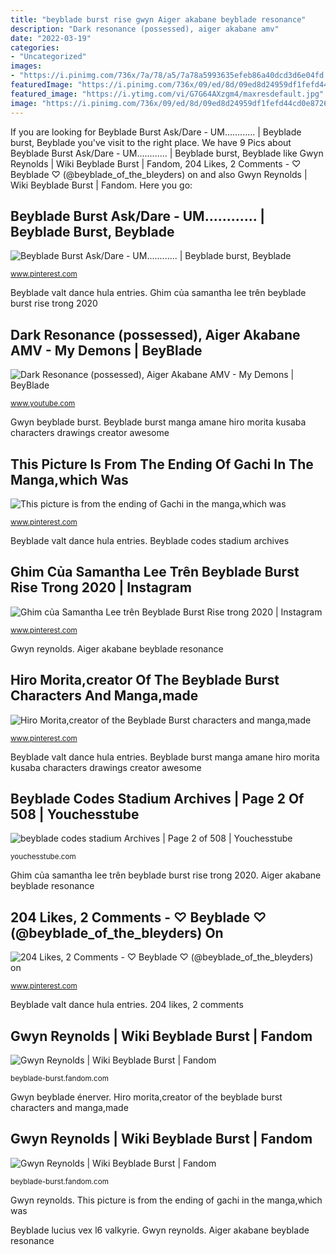 ```yaml
---
title: "beyblade burst rise gwyn Aiger akabane beyblade resonance"
description: "Dark resonance (possessed), aiger akabane amv"
date: "2022-03-19"
categories:
- "Uncategorized"
images:
- "https://i.pinimg.com/736x/7a/78/a5/7a78a5993635efeb86a40dcd3d6e04fd.jpg"
featuredImage: "https://i.pinimg.com/736x/09/ed/8d/09ed8d24959df1fefd44cd0e87261eb7.jpg"
featured_image: "https://i.ytimg.com/vi/G7G64AXzgm4/maxresdefault.jpg"
image: "https://i.pinimg.com/736x/09/ed/8d/09ed8d24959df1fefd44cd0e87261eb7.jpg"
---
```


If you are looking for Beyblade Burst Ask/Dare - UM............ | Beyblade burst, Beyblade you've visit to the right place. We have 9 Pics about Beyblade Burst Ask/Dare - UM............ | Beyblade burst, Beyblade like Gwyn Reynolds | Wiki Beyblade Burst | Fandom, 204 Likes, 2 Comments - ♡ Beyblade ♡ (@beyblade_of_the_bleyders) on and also Gwyn Reynolds | Wiki Beyblade Burst | Fandom. Here you go:

## Beyblade Burst Ask/Dare - UM............ | Beyblade Burst, Beyblade

![Beyblade Burst Ask/Dare - UM............ | Beyblade burst, Beyblade](https://i.pinimg.com/originals/49/dc/71/49dc71ab8e2491ef42bcd04f47793f54.gif "This picture is from the ending of gachi in the manga,which was")

<small>www.pinterest.com</small>

Beyblade valt dance hula entries. Ghim của samantha lee trên beyblade burst rise trong 2020

## Dark Resonance (possessed), Aiger Akabane AMV - My Demons | BeyBlade

![Dark Resonance (possessed), Aiger Akabane AMV - My Demons | BeyBlade](https://i.ytimg.com/vi/G7G64AXzgm4/maxresdefault.jpg "Beyblade lucius vex l6 valkyrie")

<small>www.youtube.com</small>

Gwyn beyblade burst. Beyblade burst manga amane hiro morita kusaba characters drawings creator awesome

## This Picture Is From The Ending Of Gachi In The Manga,which Was

![This picture is from the ending of Gachi in the manga,which was](https://i.pinimg.com/originals/13/4d/5c/134d5c1a1ec5e4b1a27d94a4a4eb5d99.jpg "Gwyn beyblade énerver")

<small>www.pinterest.com</small>

Beyblade valt dance hula entries. Beyblade codes stadium archives

## Ghim Của Samantha Lee Trên Beyblade Burst Rise Trong 2020 | Instagram

![Ghim của Samantha Lee trên Beyblade Burst Rise trong 2020 | Instagram](https://i.pinimg.com/736x/7a/78/a5/7a78a5993635efeb86a40dcd3d6e04fd.jpg "Gwyn beyblade burst")

<small>www.pinterest.com</small>

Gwyn reynolds. Aiger akabane beyblade resonance

## Hiro Morita,creator Of The Beyblade Burst Characters And Manga,made

![Hiro Morita,creator of the Beyblade Burst characters and manga,made](https://i.pinimg.com/736x/09/ed/8d/09ed8d24959df1fefd44cd0e87261eb7.jpg "Beyblade codes stadium archives")

<small>www.pinterest.com</small>

Beyblade valt dance hula entries. Beyblade burst manga amane hiro morita kusaba characters drawings creator awesome

## Beyblade Codes Stadium Archives | Page 2 Of 508 | Youchesstube

![beyblade codes stadium Archives | Page 2 of 508 | Youchesstube](https://i.ytimg.com/vi/_XN5SxMhAgg/maxresdefault.jpg "Gwyn beyblade burst")

<small>youchesstube.com</small>

Ghim của samantha lee trên beyblade burst rise trong 2020. Aiger akabane beyblade resonance

## 204 Likes, 2 Comments - ♡ Beyblade ♡ (@beyblade_of_the_bleyders) On

![204 Likes, 2 Comments - ♡ Beyblade ♡ (@beyblade_of_the_bleyders) on](https://i.pinimg.com/736x/e5/93/e3/e593e361fbf44923f14cc3044b03f3df.jpg "204 likes, 2 comments")

<small>www.pinterest.com</small>

Beyblade valt dance hula entries. 204 likes, 2 comments

## Gwyn Reynolds | Wiki Beyblade Burst | Fandom

![Gwyn Reynolds | Wiki Beyblade Burst | Fandom](https://vignette.wikia.nocookie.net/beyblade-burst/images/8/83/Gwyn_Reynolds.jpeg/revision/latest?cb=20191124185440&amp;path-prefix=fr "Beyblade valt dance hula entries")

<small>beyblade-burst.fandom.com</small>

Gwyn beyblade énerver. Hiro morita,creator of the beyblade burst characters and manga,made

## Gwyn Reynolds | Wiki Beyblade Burst | Fandom

![Gwyn Reynolds | Wiki Beyblade Burst | Fandom](https://vignette.wikia.nocookie.net/beyblade-burst/images/f/fd/4DFB22E1-702F-4F55-83C3-5AB984D2041A.jpeg/revision/latest/zoom-crop/width/240/height/240?cb=20200315105930&amp;path-prefix=fr "Gwyn reynolds")

<small>beyblade-burst.fandom.com</small>

Gwyn reynolds. This picture is from the ending of gachi in the manga,which was

Beyblade lucius vex l6 valkyrie. Gwyn reynolds. Aiger akabane beyblade resonance
